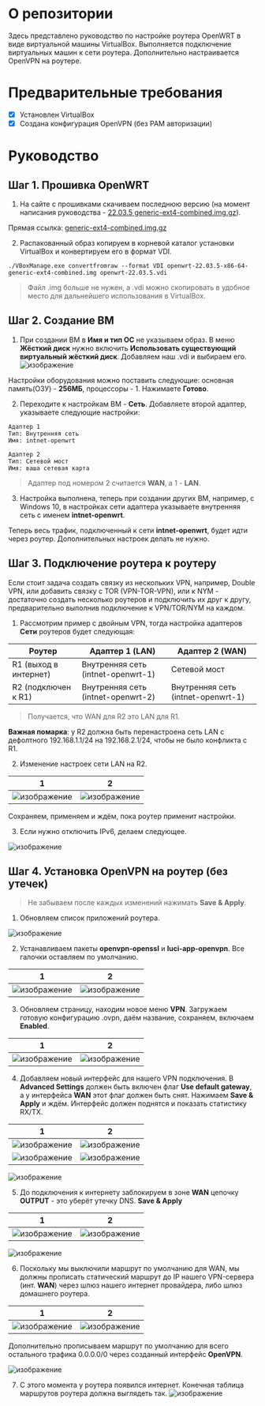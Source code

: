 # О репозитории
Здесь представлено руководство по настройке роутера OpenWRT в виде виртуальной машины VirtualBox. Выполняется подключение виртуальных машин к сети роутера. Дополнительно настраивается OpenVPN на роутере.

# Предварительные требования
- [x] Установлен VirtualBox
- [x] Создана конфигурация OpenVPN (без PAM авторизации)

# Руководство
## Шаг 1. Прошивка OpenWRT
1. На сайте с прошивками скачиваем последнюю версию (на момент написания руководства - [22.03.5 generic-ext4-combined.img.gz](https://downloads.openwrt.org/releases/22.03.5/targets/x86/64/)).

Прямая ссылка: [generic-ext4-combined.img.gz](https://downloads.openwrt.org/releases/22.03.5/targets/x86/64/openwrt-22.03.5-x86-64-generic-ext4-combined.img.gz)

2. Распакованный образ копируем в корневой каталог установки VirtualBox и конвертируем его в формат VDI.
```
./VBoxManage.exe convertfromraw --format VDI openwrt-22.03.5-x86-64-generic-ext4-combined.img openwrt-22.03.5.vdi
```
> Файл .img больше не нужен, а .vdi можно скопировать в удобное место для дальнейшего использования в VirtualBox.

## Шаг 2. Создание ВМ
1. При создании ВМ в **Имя и тип ОС** не указываем образ. В меню **Жёсткий диск** нужно включить **Использовать существующий виртуальный жёсткий диск**. Добавляем наш .vdi и выбираем его.
![изображение](https://github.com/Tyz3/Guide-OpenWRT-VirtualBox/assets/21179689/f8203a97-7d38-4d38-bfcb-d418e5ab4b80)

Настройки оборудования можно поставить следующие: основная память(ОЗУ) - **256МБ**, процессоры - 1.
Нажимаете **Готово**.

2. Переходите к настройкам ВМ - **Сеть**. Добавляете второй адаптер, указываете следующие настройки:
```
Адаптер 1
Тип: Внутренняя сеть
Имя: intnet-openwrt

Адаптер 2
Тип: Сетевой мост
Имя: ваша сетевая карта
```
> Адаптер под номером 2 считается **WAN**, а 1 - **LAN**.

3. Настройка выполнена, теперь при создании других ВМ, например, с Windows 10, в настройках сети адаптера указываете внутренняя сеть с именем **intnet-openwrt**.

Теперь весь трафик, подключенный к сети **intnet-openwrt**, будет идти через роутер. Дополнительных настроек делать не нужно.

## Шаг 3. Подключение роутера к роутеру

Если стоит задача создать связку из нескольких VPN, например, Double VPN, или добавить связку с TOR (VPN-TOR-VPN), или к NYM - достаточно создать несколько роутеров и подключить их друг к другу, предварительно выполнив подключение к VPN/TOR/NYM на каждом.

1. Рассмотрим пример с двойным VPN, тогда настройка адаптеров **Сети** роутеров будет следующая:

| Роутер  | Адаптер 1 (LAN) | Адаптер 2 (WAN) |
| ------------- | ------------- | ------------- |
|R1 (выход в интернет)|Внутренняя сеть (intnet-openwrt-1)|Сетевой мост|
|R2 (подключен к R1)|Внутренняя сеть (intnet-openwrt-2)|Внутренняя сеть (intnet-openwrt-1)|

> Получается, что WAN для R2 это LAN для R1.

**Важная помарка**: у R2 должна быть перенастроена сеть LAN с дефолтного 192.168.1.1/24 на 192.168.2.1/24, чтобы не было конфликта с R1.

2. Изменение настроек сети LAN на R2.

| 1  | 2 |
| ------------- | ------------- |
| ![изображение](https://github.com/Tyz3/Guide-OpenWRT-VirtualBox/assets/21179689/7a1d1a36-7203-4753-bcb4-7f752b3df5e3) | ![изображение](https://github.com/Tyz3/Guide-OpenWRT-VirtualBox/assets/21179689/2d18bd47-ec6d-4408-a31d-6207acee780c) |

Сохраняем, применяем и ждём, пока роутер применит настройки.

3. Если нужно отключить IPv6, делаем следующее.

![изображение](https://github.com/Tyz3/Guide-OpenWRT-VirtualBox/assets/21179689/8d6a5a46-4e10-44a3-bd4a-0d5a05b86cdc)

## Шаг 4. Установка OpenVPN на роутер (без утечек)
> Не забываем после каждых изменений нажимать **Save & Apply**.

1. Обновляем список приложений роутера.

![изображение](https://github.com/Tyz3/Guide-OpenWRT-VirtualBox/assets/21179689/c2d80504-4efd-4113-8bcd-b305e6f49259)

2. Устанавливаем пакеты **openvpn-openssl** и **luci-app-openvpn**. Все галочки оставляем по умолчанию.

| 1  | 2 |
| ------------- | ------------- |
| ![изображение](https://github.com/Tyz3/Guide-OpenWRT-VirtualBox/assets/21179689/a6827b07-06b3-45ff-ba94-a60b93f5f070)  | ![изображение](https://github.com/Tyz3/Guide-OpenWRT-VirtualBox/assets/21179689/f116c207-b22e-4b43-98b8-8b9b7c53ec2c)  |

3. Обновляем страницу, находим новое меню **VPN**. Загружаем готовую конфигурацию .ovpn, даём название, сохраняем, включаем **Enabled**.

| 1  | 2 |
| ------------- | ------------- |
| ![изображение](https://github.com/Tyz3/Guide-OpenWRT-VirtualBox/assets/21179689/760c72b7-97fd-4b55-8634-1002d8f2fc0f) | ![изображение](https://github.com/Tyz3/Guide-OpenWRT-VirtualBox/assets/21179689/f167346a-0c1e-4856-821d-ea65bf5fa1b4) |

4. Добавляем новый интерфейс для нашего VPN подключения. В **Advanced Settings** должен быть включен флаг **Use default gateway**, а у интерфейса **WAN** этот флаг должен быть снят.
Нажимаем **Save & Apply** и ждём. Интерфейс должен поднятся и показать статистику RX/TX.

| 1  | 2 |
| ------------- | ------------- |
|![изображение](https://github.com/Tyz3/Guide-OpenWRT-VirtualBox/assets/21179689/cdda1ea7-64d7-49e5-b7ca-6f507f70e0e2)|![изображение](https://github.com/Tyz3/Guide-OpenWRT-VirtualBox/assets/21179689/54751c50-ac1e-4bcf-a1cd-2461f88070f9)|
|![изображение](https://github.com/Tyz3/Guide-OpenWRT-VirtualBox/assets/21179689/ed928568-a7a7-4ad0-9a7f-b13a1f9d707d)|![изображение](https://github.com/Tyz3/Guide-OpenWRT-VirtualBox/assets/21179689/c0a0a4ad-b247-489e-998e-f97e8efcb959)|

![изображение](https://github.com/Tyz3/Guide-OpenWRT-VirtualBox/assets/21179689/9cf612f9-c497-43ea-ab67-fb8b3d40395c)

5. До подключения к интернету заблокируем в зоне **WAN** цепочку **OUTPUT** - это уберёт утечку DNS. **Save & Apply**

| 1  | 2 |
| ------------- | ------------- |
|![изображение](https://github.com/Tyz3/Guide-OpenWRT-VirtualBox/assets/21179689/21248889-43f5-4294-b89c-31b271f42265)|![изображение](https://github.com/Tyz3/Guide-OpenWRT-VirtualBox/assets/21179689/b35900cd-f596-4b28-a4c4-90fc0bf286ac)|

![изображение](https://github.com/Tyz3/Guide-OpenWRT-VirtualBox/assets/21179689/8a483ffb-5b6e-4283-a682-025c933facaf)

6. Поскольку мы выключили маршрут по умолчанию для WAN, мы должны прописать статический маршрут до IP нашего VPN-сервера (инт. **WAN**) через шлюз нашего интернет провайдера, либо шлюз домашнего роутера.

| 1  | 2 |
| ------------- | ------------- |
|![изображение](https://github.com/Tyz3/Guide-OpenWRT-VirtualBox/assets/21179689/f51e5138-da15-4847-8a82-73490b2d0614)|![изображение](https://github.com/Tyz3/Guide-OpenWRT-VirtualBox/assets/21179689/33961b7f-ef78-47e4-8f19-409a01b3a2ff)|

Дополнительно прописываем маршрут по умолчанию для всего остального трафика 0.0.0.0/0 через созданный интерфейс **OpenVPN**.

![изображение](https://github.com/Tyz3/Guide-OpenWRT-VirtualBox/assets/21179689/e3385368-e914-4f3a-b88c-694a02518580)

7. С этого момента у роутера появился интернет. Конечная таблица маршрутов роутера должна выглядеть так.
![изображение](https://github.com/Tyz3/Guide-OpenWRT-VirtualBox/assets/21179689/78e8910d-52df-41cf-9e68-f35ae1ed5e66)
